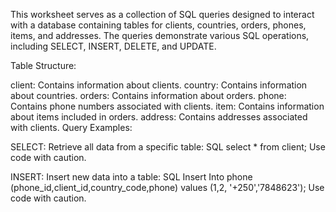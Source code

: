 This worksheet serves as a collection of SQL queries designed to interact with a database containing tables for clients, countries, orders, phones, items, and addresses. The queries demonstrate various SQL operations, including SELECT, INSERT, DELETE, and UPDATE.

Table Structure:

client: Contains information about clients.
country: Contains information about countries.
orders: Contains information about orders.
phone: Contains phone numbers associated with clients.
item: Contains information about items included in orders.
address: Contains addresses associated with clients.
Query Examples:

SELECT: Retrieve all data from a specific table:
SQL
select * from client;
Use code with caution.

INSERT: Insert new data into a table:
SQL
Insert Into phone (phone_id,client_id,country_code,phone) values (1,2, '+250','7848623');
Use code with caution. 
